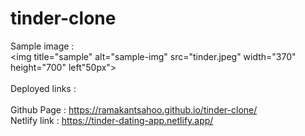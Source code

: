 # tinder-clone
Sample image : 
<br>
<img title="sample" alt="sample-img" src="tinder.jpeg" width="370" height="700" left"50px"><br>
<br>
Deployed links : <br><br>
Github Page : https://ramakantsahoo.github.io/tinder-clone/ <br>
Netlify link : https://tinder-dating-app.netlify.app/ <br>
